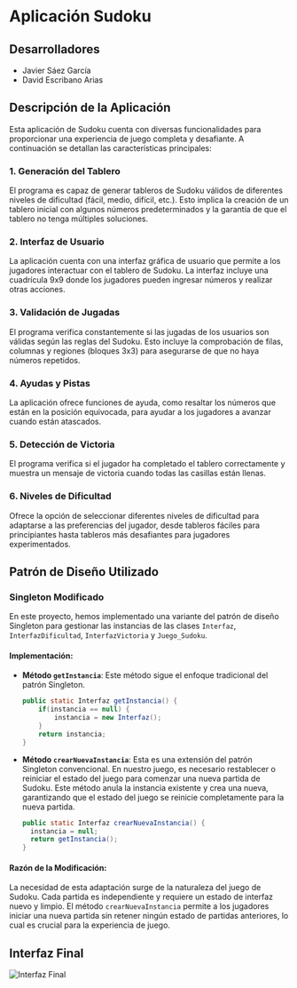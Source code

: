 # Aplicación Sudoku

## Desarrolladores
- Javier Sáez García
- David Escribano Arias

## Descripción de la Aplicación
Esta aplicación de Sudoku cuenta con diversas funcionalidades para proporcionar una experiencia de juego completa y desafiante. A continuación se detallan las características principales:

### 1. Generación del Tablero
El programa es capaz de generar tableros de Sudoku válidos de diferentes niveles de dificultad (fácil, medio, difícil, etc.). Esto implica la creación de un tablero inicial con algunos números predeterminados y la garantía de que el tablero no tenga múltiples soluciones.

### 2. Interfaz de Usuario
La aplicación cuenta con una interfaz gráfica de usuario que permite a los jugadores interactuar con el tablero de Sudoku. La interfaz incluye una cuadrícula 9x9 donde los jugadores pueden ingresar números y realizar otras acciones.

### 3. Validación de Jugadas
El programa verifica constantemente si las jugadas de los usuarios son válidas según las reglas del Sudoku. Esto incluye la comprobación de filas, columnas y regiones (bloques 3x3) para asegurarse de que no haya números repetidos.

### 4. Ayudas y Pistas
La aplicación ofrece funciones de ayuda, como resaltar los números que están en la posición equivocada, para ayudar a los jugadores a avanzar cuando están atascados.

### 5. Detección de Victoria
El programa verifica si el jugador ha completado el tablero correctamente y muestra un mensaje de victoria cuando todas las casillas están llenas.

### 6. Niveles de Dificultad
Ofrece la opción de seleccionar diferentes niveles de dificultad para adaptarse a las preferencias del jugador, desde tableros fáciles para principiantes hasta tableros más desafiantes para jugadores experimentados.

## Patrón de Diseño Utilizado

### Singleton Modificado
En este proyecto, hemos implementado una variante del patrón de diseño Singleton para gestionar las instancias de las clases `Interfaz`, `InterfazDificultad`, `InterfazVictoria` y `Juego_Sudoku`. 

#### Implementación:
- **Método `getInstancia`**: 
  Este método sigue el enfoque tradicional del patrón Singleton. 
  ```java
  public static Interfaz getInstancia() {
      if(instancia == null) {
          instancia = new Interfaz();
      }
      return instancia;
  }

- **Método `crearNuevaInstancia`**:
   Esta es una extensión del patrón Singleton convencional. En nuestro juego, es necesario restablecer o reiniciar el estado del juego para comenzar una nueva partida de Sudoku.
   Este método anula la instancia existente y crea una nueva, garantizando que el estado del juego se reinicie completamente para la nueva partida.
   ```java
   public static Interfaz crearNuevaInstancia() {
     instancia = null;
     return getInstancia();
   }

#### Razón de la Modificación:
   La necesidad de esta adaptación surge de la naturaleza del juego de Sudoku. Cada partida es independiente y requiere un estado de interfaz nuevo y limpio. El método `crearNuevaInstancia` permite a los jugadores iniciar una nueva partida sin retener ningún estado de partidas anteriores, lo cual es crucial para la experiencia de juego.


## Interfaz Final

![Interfaz Final](https://media.discordapp.net/attachments/1039570431507706038/1180498832954503269/image.png?ex=657da436&is=656b2f36&hm=5ad00e8d0b94c80bd88d2ba349f8d3db9cd6014a783be95a8c89331d1fe778d7&=&format=webp&quality=lossless&width=1108&height=902)